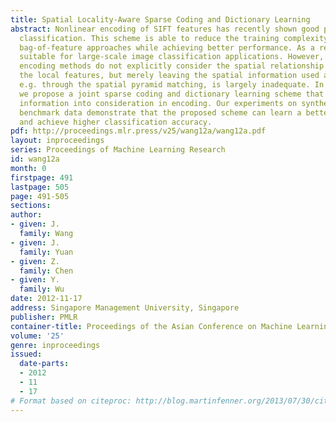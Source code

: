 ```yaml
---
title: Spatial Locality-Aware Sparse Coding and Dictionary Learning
abstract: Nonlinear encoding of SIFT features has recently shown good promise in image
  classification. This scheme is able to reduce the training complexity of the traditional
  bag-of-feature approaches while achieving better performance. As a result, it is
  suitable for large-scale image classification applications. However, existing nonlinear
  encoding methods do not explicitly consider the spatial relationship when encoding
  the local features, but merely leaving the spatial information used at a later stage,
  e.g. through the spatial pyramid matching, is largely inadequate. In this paper,
  we propose a joint sparse coding and dictionary learning scheme that take the spatial
  information into consideration in encoding. Our experiments on synthetic data and
  benchmark data demonstrate that the proposed scheme can learn a better dictionary
  and achieve higher classification accuracy.
pdf: http://proceedings.mlr.press/v25/wang12a/wang12a.pdf
layout: inproceedings
series: Proceedings of Machine Learning Research
id: wang12a
month: 0
firstpage: 491
lastpage: 505
page: 491-505
sections: 
author:
- given: J.
  family: Wang
- given: J.
  family: Yuan
- given: Z.
  family: Chen
- given: Y.
  family: Wu
date: 2012-11-17
address: Singapore Management University, Singapore
publisher: PMLR
container-title: Proceedings of the Asian Conference on Machine Learning
volume: '25'
genre: inproceedings
issued:
  date-parts:
  - 2012
  - 11
  - 17
# Format based on citeproc: http://blog.martinfenner.org/2013/07/30/citeproc-yaml-for-bibliographies/
---
```

